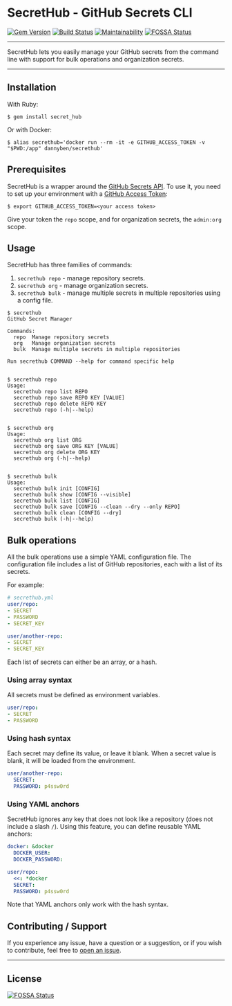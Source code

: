 # SecretHub - GitHub Secrets CLI

[![Gem Version](https://badge.fury.io/rb/secret_hub.svg)](https://badge.fury.io/rb/secret_hub)
[![Build Status](https://github.com/DannyBen/secret_hub/workflows/Test/badge.svg)](https://github.com/DannyBen/secret_hub/actions?query=workflow%3ATest)
[![Maintainability](https://api.codeclimate.com/v1/badges/9ac95755c33e105ed998/maintainability)](https://codeclimate.com/github/DannyBen/secret_hub/maintainability)
[![FOSSA Status](https://app.fossa.com/api/projects/git%2Bgithub.com%2FDannyBen%2Fsecret_hub.svg?type=shield)](https://app.fossa.com/projects/git%2Bgithub.com%2FDannyBen%2Fsecret_hub?ref=badge_shield)

---

SecretHub lets you easily manage your GitHub secrets from the command line
with support for bulk operations and organization secrets.

---

## Installation

With Ruby:

```shell
$ gem install secret_hub
```

Or with Docker:

```shell
$ alias secrethub='docker run --rm -it -e GITHUB_ACCESS_TOKEN -v "$PWD:/app" dannyben/secrethub'
```

## Prerequisites

SecretHub is a wrapper around the [GitHub Secrets API][secrets-api]. To use
it, you need to set up your environment with a
[GitHub Access Token][access-key]:


```shell
$ export GITHUB_ACCESS_TOKEN=<your access token>
```

Give your token the `repo` scope, and for organization secrets, the `admin:org` scope.

## Usage

SecretHub has three families of commands:

1. `secrethub repo` - manage repository secrets.
2. `secrethub org` - manage organization secrets.
3. `secrethub bulk` - manage multiple secrets in multiple repositories using a config file.

```shell
$ secrethub
GitHub Secret Manager

Commands:
  repo  Manage repository secrets
  org   Manage organization secrets
  bulk  Manage multiple secrets in multiple repositories

Run secrethub COMMAND --help for command specific help


$ secrethub repo
Usage:
  secrethub repo list REPO
  secrethub repo save REPO KEY [VALUE]
  secrethub repo delete REPO KEY
  secrethub repo (-h|--help)


$ secrethub org
Usage:
  secrethub org list ORG
  secrethub org save ORG KEY [VALUE]
  secrethub org delete ORG KEY
  secrethub org (-h|--help)


$ secrethub bulk
Usage:
  secrethub bulk init [CONFIG]
  secrethub bulk show [CONFIG --visible]
  secrethub bulk list [CONFIG]
  secrethub bulk save [CONFIG --clean --dry --only REPO]
  secrethub bulk clean [CONFIG --dry]
  secrethub bulk (-h|--help)
```

## Bulk operations

All the bulk operations use a simple YAML configuration file.
The configuration file includes a list of GitHub repositories, each with a
list of its secrets.

For example:

```yaml
# secrethub.yml
user/repo:
- SECRET
- PASSWORD
- SECRET_KEY

user/another-repo:
- SECRET
- SECRET_KEY
```

Each list of secrets can either be an array, or a hash.

### Using array syntax

All secrets must be defined as environment variables.

```yaml
user/repo:
- SECRET
- PASSWORD
```

### Using hash syntax

Each secret may define its value, or leave it blank. When a secret value is
blank, it will be loaded from the environment.

```yaml
user/another-repo:
  SECRET:
  PASSWORD: p4ssw0rd
```

### Using YAML anchors

SecretHub ignores any key that does not look like a repository (does not
include a slash `/`). Using this feature, you can define reusable YAML
anchors:

```yaml
docker: &docker
  DOCKER_USER:
  DOCKER_PASSWORD:

user/repo:
  <<: *docker
  SECRET:
  PASSWORD: p4ssw0rd
```

Note that YAML anchors only work with the hash syntax.


## Contributing / Support

If you experience any issue, have a question or a suggestion, or if you wish
to contribute, feel free to [open an issue][issues].

---

[secrets-api]: https://developer.github.com/v3/actions/secrets/
[access-key]: https://github.com/settings/tokens
[issues]: https://github.com/DannyBen/secret_hub/issues


## License
[![FOSSA Status](https://app.fossa.com/api/projects/git%2Bgithub.com%2FDannyBen%2Fsecret_hub.svg?type=large)](https://app.fossa.com/projects/git%2Bgithub.com%2FDannyBen%2Fsecret_hub?ref=badge_large)